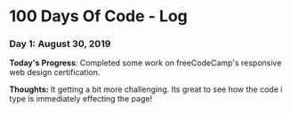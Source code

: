 # 100 Days Of Code - Log

### Day 1: August 30, 2019

**Today's Progress**: Completed some work on freeCodeCamp's responsive web design certification.

**Thoughts:** It getting a bit more challenging. Its great to see how the code i type is immediately effecting the page!



